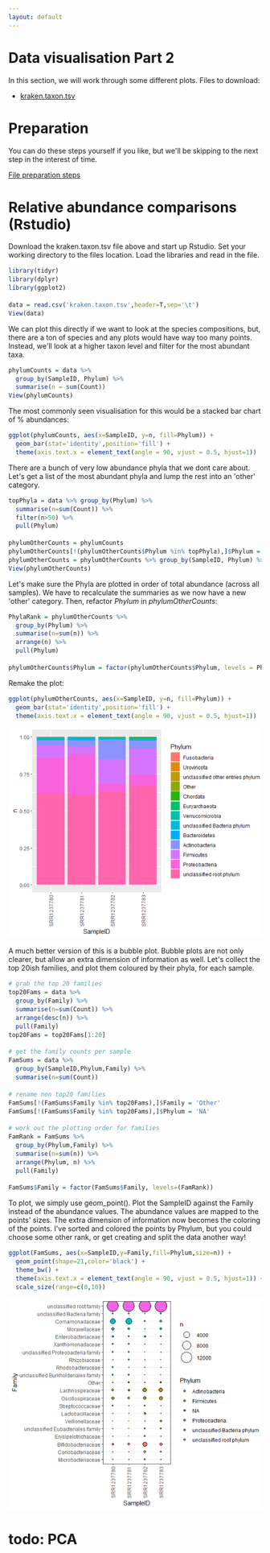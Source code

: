 ```yaml
---
layout: default
---
```


# Data visualisation Part 2

In this section, we will work through some different plots.
Files to download:
- [kraken.taxon.tsv](/files/kraken/kraken.taxon.tsv)

# Preparation

You can do these steps yourself if you like, 
but we'll be skipping to the next step in the interest of time.

[File preparation steps](/pages/data-viz-2-prep.md)

# Relative abundance comparisons (Rstudio)

Download the kraken.taxon.tsv file above and start up Rstudio.
Set your working directory to the files location.
Load the libraries and read in the file.

```r
library(tidyr)
library(dplyr)
library(ggplot2)

data = read.csv('kraken.taxon.tsv',header=T,sep='\t')
View(data)
```

We can plot this directly if we want to look at the species compositions,
but, there are a ton of species and any plots would have way too many points.
Instead, we'll look at a higher taxon level and filter for the most abundant taxa.

```r
phylumCounts = data %>% 
  group_by(SampleID, Phylum) %>% 
  summarise(n = sum(Count))
View(phylumCounts)
```

The most commonly seen visualisation for this would be a stacked bar chart of % abundances:

```r
ggplot(phylumCounts, aes(x=SampleID, y=n, fill=Phylum)) +
  geom_bar(stat='identity',position='fill') + 
  theme(axis.text.x = element_text(angle = 90, vjust = 0.5, hjust=1))
```

There are a bunch of very low abundance phyla that we dont care about.
Let's get a list of the most abundant phyla and lump the rest into an 'other' category.

```r
topPhyla = data %>% group_by(Phylum) %>% 
  summarise(n=sum(Count)) %>%
  filter(n>50) %>% 
  pull(Phylum)

phylumOtherCounts = phylumCounts
phylumOtherCounts[!(phylumOtherCounts$Phylum %in% topPhyla),]$Phylum = 'Other'
phylumOtherCounts = phylumOtherCounts %>% group_by(SampleID, Phylum) %>% summarise(n = sum(n))
View(phylumOtherCounts)
```

Let's make sure the Phyla are plotted in order of total abundance (across all samples).
We have to recalculate the summaries as we now have a new 'other' category.
Then, refactor _Phylum_ in _phylumOtherCounts_:

```r
PhylaRank = phylumOtherCounts %>% 
  group_by(Phylum) %>% 
  summarise(n=sum(n)) %>% 
  arrange(n) %>% 
  pull(Phylum)

phylumOtherCounts$Phylum = factor(phylumOtherCounts$Phylum, levels = PhylaRank)
```

Remake the plot:

```r
ggplot(phylumOtherCounts, aes(x=SampleID, y=n, fill=Phylum)) +
  geom_bar(stat='identity',position='fill') + 
  theme(axis.text.x = element_text(angle = 90, vjust = 0.5, hjust=1))
```

![](/files/kraken/stackedBarPlot.png)

A much better version of this is a bubble plot.
Bubble plots are not only clearer, but allow an extra dimension of information as well.
Let's collect the top 20ish families, and plot them coloured by their phyla, for each sample.

```r
# grab the top 20 families
top20Fams = data %>% 
  group_by(Family) %>% 
  summarise(n=sum(Count)) %>% 
  arrange(desc(n)) %>% 
  pull(Family)
top20Fams = top20Fams[1:20]

# get the family counts per sample
FamSums = data %>% 
  group_by(SampleID,Phylum,Family) %>% 
  summarise(n=sum(Count))

# rename non top20 families
FamSums[!(FamSums$Family %in% top20Fams),]$Family = 'Other'
FamSums[!(FamSums$Family %in% top20Fams),]$Phylum = 'NA'

# work out the plotting order for families
FamRank = FamSums %>%
  group_by(Phylum,Family) %>%
  summarise(n=sum(n)) %>%
  arrange(Phylum, n) %>%
  pull(Family)

FamSums$Family = factor(FamSums$Family, levels=(FamRank))
```

To plot, we simply use geom_point().
Plot the SampleID against the Family instead of the abundance values.
The abundance values are mapped to the points' sizes.
The extra dimension of information now becomes the coloring of the points.
I've sorted and colored the points by Phylum, but you could choose some other rank,
or get creating and split the data another way!

```r
ggplot(FamSums, aes(x=SampleID,y=Family,fill=Phylum,size=n)) + 
  geom_point(shape=21,color='black') +
  theme_bw() +
  theme(axis.text.x = element_text(angle = 90, vjust = 0.5, hjust=1)) + 
  scale_size(range=c(0,10))
```

![](/files/kraken/bubblePlot.png)

# todo: PCA
